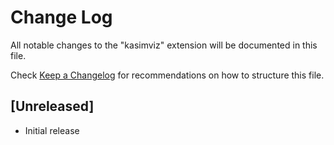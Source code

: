 # Change Log
All notable changes to the "kasimviz" extension will be documented in this file.

Check [Keep a Changelog](http://keepachangelog.com/) for recommendations on how to structure this file.

## [Unreleased]
- Initial release